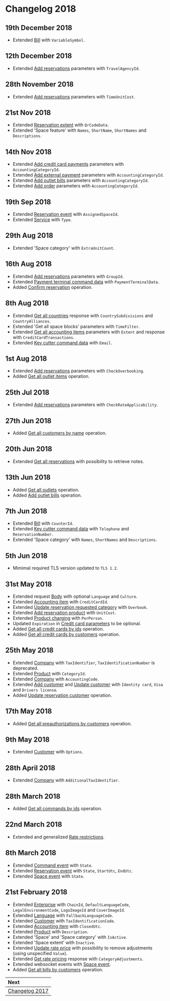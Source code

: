 # Changelog 2018

## 19th December 2018

* Extended [Bill](../operations/bills.md#bill) with `VariableSymbol`.

## 12th December 2018

* Extended [Add reservations](../operations/reservations.md#add-reservations) parameters with `TravelAgencyId`.

## 28th November 2018

* Extended [Add reservations](../operations/reservations.md#add-reservations) parameters with `TimeUnitCost`.

## 21st Nov 2018

* Extended [Reservation extent](../operations/reservations.md#reservation-extent) with `QrCodeData`.
* Extended 'Space feature' with `Names`, `ShortName`, `ShortNames` and `Descriptions`.

## 14th Nov 2018

* Extended [Add credit card payments](../operations/payments.md#add-credit-card-payment) parameters with `AccountingCategoryId`.
* Extended [Add external payment](../operations/payments.md#add-external-payment) parameters with `AccountingCategoryId`.
* Extended [Add outlet bills](../operations/outletitems.md#outlet-item-parameters) parameters with `AccountingCategoryId`.
* Extended [Add order](../operations/orders.md#add-order) parameters with `AccountingCategoryId`.

## 19th Sep 2018

* Extended [Reservation event](../websockets/README.md#reservation-event) with `AssignedSpaceId`.
* Extended [Service](../operations/services.md#service) with `Type`.

## 29th Aug 2018

* Extended 'Space category' with `ExtraUnitCount`.

## 16th Aug 2018

* Extended [Add reservations](../operations/reservations.md#add-reservations) parameters with `GroupId`.
* Extended [Payment terminal command data](../operations/commands.md#payment-terminal-command-data) with `PaymentTerminalData`.
* Added [Confirm reservation](../operations/reservations.md#confirm-reservation) operation.

## 8th Aug 2018

* Extended [Get all countries](../operations/countries.md#get-all-countries) response with `CountrySubdivisions` and `CountryAlliances`.
* Extended 'Get all space blocks' parameters with `TimeFilter`.
* Extended [Get all accounting items](../operations/accountingitems.md#get-all-accounting-items) parameters with `Extent` and response with `CreditCardTransactions`.
* Extended [Key cutter command data](../operations/commands.md#key-cutter-command-data) with `Email`.

## 1st Aug 2018

* Extended [Add reservations](../operations/reservations.md#add-reservations) parameters with `CheckOverbooking`.
* Added [Get all outlet items](../operations/outletitems.md#get-all-outlet-items) operation. 

## 25th Jul 2018

* Extended [Add reservations](../operations/reservations.md#add-reservations) parameters with `CheckRateApplicability`.

## 27th Jun 2018

* Added [Get all customers by name](../operations/customers.md#get-all-customers-by-name) operation.

## 20th Jun 2018

* Extended [Get all reservations](../operations/reservations.md#get-all-reservations) with possibility to retrieve notes.

## 13th Jun 2018

* Added [Get all outlets](../operations/outlets.md#get-all-outlets) operation.
* Added [Add outlet bills](../operations/outletbills.md#add-outlet-bills) operation.

## 7th Jun 2018

* Extended [Bill](../operations/bills.md#bill) with `CounterId`.
* Extended [Key cutter command data](../operations/commands.md#key-cutter-command-data) with `Telephone` and `ReservationNumber`.
* Extended 'Space category' with `Names`, `ShortNames` and `Descriptions`.

## 5th Jun 2018

* Mimimal required TLS version updated to `TLS 1.2`.

## 31st May 2018

* Extended request [Body](../guidelines/README.md#body) with optional `Language` and `Culture`.
* Extended [Accounting item](../operations/accountingitems.md#accounting-item) with `CreditCardId`.
* Extended [Update reservation requested category](../operations/reservations.md#update-reservation-requested-category) with `Overbook`.
* Extended [Add reservation product](../operations/reservations.md#add-reservation-product) with `UnitCost`.
* Extended [Product charging](../operations/products.md#product-charging) with `PerPerson`.
* Updated `Expiration` in [Credit card parameters](../operations/creditcards.md#credit-card-parameters) to be optional. 
* Added [Get all credit cards by ids](../operations/creditcards.md#get-all-credit-cards-by-ids) operation.
* Added [Get all credit cards by customers](../operations/creditcards.md#get-all-credit-cards-by-customers) operation.

## 25th May 2018

* Extended [Company](../operations/companies.md#company) with `TaxIdentifier`, `TaxIdentificationNumber` is deprecated. 
* Extended [Product](../operations/products.md#product) with `CategoryId`.
* Extended [Company](../operations/companies.md#company) with `AccountingCode`.
* Extended [Add customer](../operations/customers.md#add-customer) and [Update customer](../operations/customers.md#update-customer) with `Identity card`, `Visa` and `Drivers license`.
* Added [Update reservation customer](../operations/reservations.md#update-reservation-customer) operation.

## 17th May 2018

* Added [Get all preauthorizations by customers](../operations/preauthorizations.md#get-all-preauthorizations-by-customers) operation.

## 9th May 2018

* Extended [Customer](../operations/customers.md#customer) with `Options`.

## 28th April 2018

* Extended [Company](../operations/companies.md#company) with `AdditionalTaxIdentifier`.

## 28th March 2018

* Added [Get all commands by ids](../operations/commands.md#get-all-commands-by-ids) operation.

## 22nd March 2018

* Extended and generalized [Rate restrictions](../operations/restrictions.md#rate-restrictions).

## 8th March 2018

* Extended [Command event](../websockets/README.md#command-event) with `State`.
* Extended [Reservation event](../websockets/README.md#reservation-event) with `State`, `StartUtc`, `EndUtc`.
* Extended [Space event](../websockets/README.md#space-event) with `State`.

## 21st February 2018

* Extended [Enterprise](../operations/configuration.md#enterprise) with `ChainId`, `DefaultLanguageCode`, `LegalEnvironmentCode`, `LogoImageId` and `CoverImageId`.
* Extended [Language](../operations/languages.md#language) with `FallbackLanguageCode`.
* Extended [Customer](../operations/customers.md#customer) with `TaxIdentificationCode`.
* Extended [Accounting item](../operations/accountingitems.md#accounting-item) with `ClosedUtc`.
* Extended [Product](../operations/products.md#product) with `Description`.
* Extended 'Space' and 'Space category' with `IsActive`.
* Extended 'Space extent' with `Inactive`.
* Extended [Update rate price](../operations/rates.md#update-rate-price) with possibility to remove adjustments \(using unspecified `Value`\).
* Extended [Get rate pricing](../operations/rates.md#get-rate-pricing) response with `CategoryAdjustments`.
* Extended websocket events with [Space event](../websockets/README.md#space-event).
* Added [Get all bills by customers](../operations/bills.md#get-all-bills-by-customers) operation.

| Next |
| :-- |
| [Changelog 2017](changelog2017.md) |
